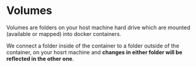 # Volumes

Volumes are folders on your host machine hard drive which are mounted (available or mapped) into docker containers.

We connect a folder inside of the container to a folder outside of the container, on your hosrt machine and **changes in either folder will be reflected in the other one**.
